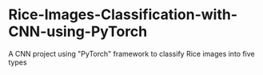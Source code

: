 # Rice-Images-Classification-with-CNN-using-PyTorch
A CNN project using "PyTorch" framework to classify Rice images into five types
